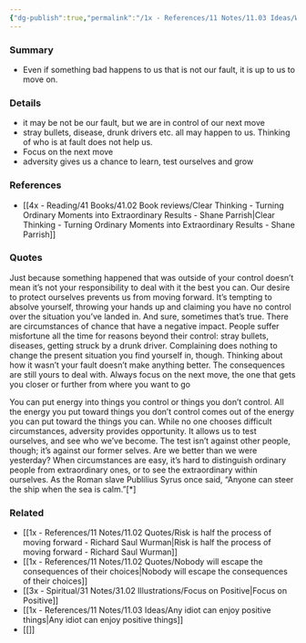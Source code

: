 ```yaml
---
{"dg-publish":true,"permalink":"/1x - References/11 Notes/11.03 Ideas/When bad things happen, it is still your responsibility to move on from them/","title":"When bad things happen, it is still your responsibility to move on from them","created":"2023-12-01T20:37:29.000+03:00","updated":"2024-02-14T20:18:20.690+03:00"}
---
```



### Summary
- Even if something bad happens to us that is not our fault, it is up to us to move on.

### Details
- it may be not be our fault, but we are in control of our next move
- stray bullets, disease, drunk drivers etc. all may happen to us. Thinking of who is at fault does not help us.
- Focus on the next move
- adversity gives us a chance to learn, test ourselves and grow

### References
- [[4x - Reading/41 Books/41.02 Book reviews/Clear Thinking - Turning Ordinary Moments into Extraordinary Results - Shane  Parrish\|Clear Thinking - Turning Ordinary Moments into Extraordinary Results - Shane  Parrish]]

### Quotes
Just because something happened that was outside of your control doesn’t mean it’s not your responsibility to deal with it the best you can. Our desire to protect ourselves prevents us from moving forward. It’s tempting to absolve yourself, throwing your hands up and claiming you have no control over the situation you’ve landed in. And sure, sometimes that’s true. There are circumstances of chance that have a negative impact. People suffer misfortune all the time for reasons beyond their control: stray bullets, diseases, getting struck by a drunk driver. Complaining does nothing to change the present situation you find
yourself in, though. Thinking about how it wasn’t your fault doesn’t make anything better. The consequences are still yours to deal with. Always focus on the next move, the one that gets you closer or further from where you want to go

You can put energy into things you control or things you don’t control.
All the energy you put toward things you don’t control comes out of the energy you can put toward the things you can. While no one chooses difficult circumstances, adversity provides opportunity. It allows us to test ourselves, and see who we’ve become. The test isn’t against other people, though; it’s against our former selves. Are we better than we were yesterday? When circumstances are easy, it’s hard to distinguish ordinary people from extraordinary ones, or to see the extraordinary within ourselves. As the Roman slave Publilius Syrus once said, “Anyone can steer the ship when the sea is calm.”[*]



### Related
- [[1x - References/11 Notes/11.02 Quotes/Risk is half the process of moving forward - Richard Saul Wurman\|Risk is half the process of moving forward - Richard Saul Wurman]]
- [[1x - References/11 Notes/11.02 Quotes/Nobody will escape the consequences of their choices\|Nobody will escape the consequences of their choices]]
- [[3x - Spiritual/31 Notes/31.02 Illustrations/Focus on Positive\|Focus on Positive]]
- [[1x - References/11 Notes/11.03 Ideas/Any idiot can enjoy positive things\|Any idiot can enjoy positive things]]
- [[]]
